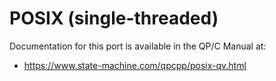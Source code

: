 # POSIX (single-threaded)

Documentation for this port is available in the QP/C Manual at:

- https://www.state-machine.com/qpcpp/posix-qv.html
